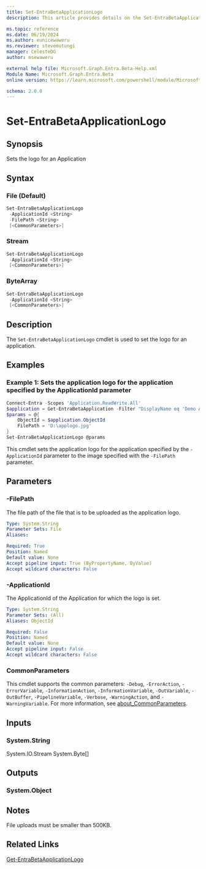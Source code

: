 ```yaml
---
title: Set-EntraBetaApplicationLogo
description: This article provides details on the Set-EntraBetaApplicationLogo command.

ms.topic: reference
ms.date: 06/19/2024
ms.author: eunicewaweru
ms.reviewer: stevemutungi
manager: CelesteDG
author: msewaweru

external help file: Microsoft.Graph.Entra.Beta-Help.xml
Module Name: Microsoft.Graph.Entra.Beta
online version: https://learn.microsoft.com/powershell/module/Microsoft.Graph.Entra.Beta/Set-EntraBetaApplicationLogo

schema: 2.0.0
---
```


# Set-EntraBetaApplicationLogo

## Synopsis

Sets the logo for an Application

## Syntax

### File (Default)

```powershell
Set-EntraBetaApplicationLogo
 -ApplicationId <String>
 -FilePath <String>
 [<CommonParameters>]
```

### Stream

```powershell
Set-EntraBetaApplicationLogo
 -ApplicationId <String>
 [<CommonParameters>]
```

### ByteArray

```powershell
Set-EntraBetaApplicationLogo
 -ApplicationId <String>
 [<CommonParameters>]
```

## Description

The `Set-EntraBetaApplicationLogo` cmdlet is used to set the logo for an application.

## Examples

### Example 1: Sets the application logo for the application specified by the ApplicationId parameter

```powershell
Connect-Entra -Scopes 'Application.ReadWrite.All'
$application = Get-EntraBetaApplication -Filter "DisplayName eq 'Demo Application'"
$params = @{
    ObjectId = $application.ObjectId
    FilePath = 'D:\applogo.jpg'
}
Set-EntraBetaApplicationLogo @params
```

This cmdlet sets the application logo for the application specified by the `-ApplicationId` parameter to the image specified with the `-FilePath` parameter.

## Parameters

### -FilePath

The file path of the file that is to be uploaded as the application logo.

```yaml
Type: System.String
Parameter Sets: File
Aliases:

Required: True
Position: Named
Default value: None
Accept pipeline input: True (ByPropertyName, ByValue)
Accept wildcard characters: False
```

### -ApplicationId

The ApplicationId of the Application for which the logo is set.

```yaml
Type: System.String
Parameter Sets: (All)
Aliases: ObjectId

Required: False
Position: Named
Default value: None
Accept pipeline input: False
Accept wildcard characters: False
```

### CommonParameters

This cmdlet supports the common parameters: `-Debug`, `-ErrorAction`, `-ErrorVariable`, `-InformationAction`, `-InformationVariable`, `-OutVariable`, `-OutBuffer`, `-PipelineVariable`, `-Verbose`, `-WarningAction`, and `-WarningVariable`. For more information, see [about_CommonParameters](https://go.microsoft.com/fwlink/?LinkID=113216).

## Inputs

### System.String

System.IO.Stream System.Byte\[\]

## Outputs

### System.Object

## Notes

File uploads must be smaller than 500KB.

## Related Links

[Get-EntraBetaApplicationLogo](Get-EntraBetaApplicationLogo.md)
